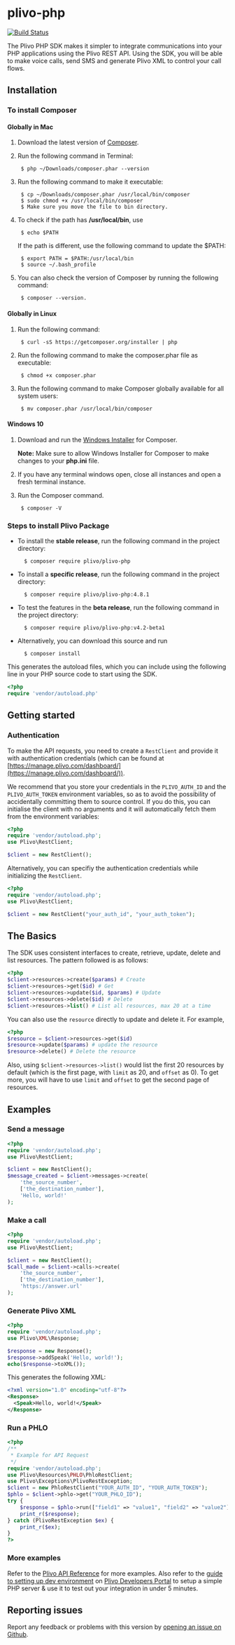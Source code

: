 # plivo-php

[![Build Status](https://travis-ci.org/plivo/plivo-php.svg?branch=master)](https://travis-ci.org/plivo/plivo-php)

The Plivo PHP SDK makes it simpler to integrate communications into your PHP applications using the Plivo REST API. Using the SDK, you will be able to make voice calls, send SMS and generate Plivo XML to control your call flows.

## Installation

### To install Composer
#### Globally in Mac

1. Download the latest version of [Composer](https://getcomposer.org/download/). 
2. Run the following command in Terminal: 
        
        $ php ~/Downloads/composer.phar --version

3. Run the following command to make it executable:
        
        $ cp ~/Downloads/composer.phar /usr/local/bin/composer
        $ sudo chmod +x /usr/local/bin/composer
        $ Make sure you move the file to bin directory.

4. To check if the path has **/usr/local/bin**, use 
        
        $ echo $PATH

   If the path is different, use the following command to update the $PATH:    
            
        $ export PATH = $PATH:/usr/local/bin
        $ source ~/.bash_profile 

4. You can also check the version of Composer by running the following command:
        
        $ composer --version.       

#### Globally in Linux

1. Run the following command:
        
        $ curl -sS https://getcomposer.org/installer | php

2. Run the following command to make the composer.phar file as executable:
        
        $ chmod +x composer.phar

3. Run the following command to make Composer globally available for all system users:
        
        $ mv composer.phar /usr/local/bin/composer

#### Windows 10

1. Download and run the [Windows Installer](https://getcomposer.org/download/) for Composer.

    **Note:** Make sure to allow Windows Installer for Composer to make changes to your **php.ini** file.

2. If you have any terminal windows open, close all instances and open a fresh terminal instance.
3. Run the Composer command.
        
        $ composer -V

### Steps to install Plivo Package

- To install the **stable release**, run the following command in the project directory:
        
        $ composer require plivo/plivo-php

- To install a **specific release**, run the following command in the project directory:
        
        $ composer require plivo/plivo-php:4.8.1

- To test the features in the **beta release**, run the following command in the project directory:
        
        $ composer require plivo/plivo-php:v4.2-beta1

- Alternatively, you can download this source and run
        
        $ composer install

This generates the autoload files, which you can include using the following line in your PHP source code to start using the SDK.

```php
<?php
require 'vendor/autoload.php'
```

## Getting started

### Authentication

To make the API requests, you need to create a `RestClient` and provide it with authentication credentials (which can be found at [https://manage.plivo.com/dashboard/](https://manage.plivo.com/dashboard/)).

We recommend that you store your credentials in the `PLIVO_AUTH_ID` and the `PLIVO_AUTH_TOKEN` environment variables, so as to avoid the possibility of accidentally committing them to source control. If you do this, you can initialise the client with no arguments and it will automatically fetch them from the environment variables:

```php
<?php
require 'vendor/autoload.php';
use Plivo\RestClient;

$client = new RestClient();
```

Alternatively, you can specifiy the authentication credentials while initializing the `RestClient`.

```php
<?php
require 'vendor/autoload.php';
use Plivo\RestClient;

$client = new RestClient("your_auth_id", "your_auth_token");
```

## The Basics
The SDK uses consistent interfaces to create, retrieve, update, delete and list resources. The pattern followed is as follows:

```php
<?php
$client->resources->create($params) # Create
$client->resources->get($id) # Get
$client->resources->update($id, $params) # Update
$client->resources->delete($id) # Delete
$client->resources->list() # List all resources, max 20 at a time
```

You can also use the `resource` directly to update and delete it. For example,

```php
<?php
$resource = $client->resources->get($id)
$resource->update($params) # update the resource
$resource->delete() # Delete the resource
```

Also, using `$client->resources->list()` would list the first 20 resources by default (which is the first page, with `limit` as 20, and `offset` as 0). To get more, you will have to use `limit` and `offset` to get the second page of resources.

## Examples

### Send a message

```php
<?php
require 'vendor/autoload.php';
use Plivo\RestClient;

$client = new RestClient();
$message_created = $client->messages->create(
    'the_source_number',
    ['the_destination_number'],
    'Hello, world!'
);
```

### Make a call

```php
<?php
require 'vendor/autoload.php';
use Plivo\RestClient;

$client = new RestClient();
$call_made = $client->calls->create(
    'the_source_number',
    ['the_destination_number'],
    'https://answer.url'
);
```

### Generate Plivo XML

```php
<?php
require 'vendor/autoload.php';
use Plivo\XML\Response;

$response = new Response();
$response->addSpeak('Hello, world!');
echo($response->toXML());
```

This generates the following XML:

```xml
<?xml version="1.0" encoding="utf-8"?>
<Response>
  <Speak>Hello, world!</Speak>
</Response>
```

### Run a PHLO

```php
<?php
/**
 * Example for API Request
 */
require 'vendor/autoload.php';
use Plivo\Resources\PHLO\PhloRestClient;
use Plivo\Exceptions\PlivoRestException;
$client = new PhloRestClient("YOUR_AUTH_ID", "YOUR_AUTH_TOKEN");
$phlo = $client->phlo->get("YOUR_PHLO_ID");
try {
    $response = $phlo->run(["field1" => "value1", "field2" => "value2"]); // These are the fields entered in the PHLO console
    print_r($response);
} catch (PlivoRestException $ex) {
    print_r($ex);
}
?>
```

### More examples
Refer to the [Plivo API Reference](https://api-reference.plivo.com/latest/php/introduction/overview) for more examples. Also refer to the [guide to setting up dev environment](https://developers.plivo.com/getting-started/setting-up-dev-environment/) on [Plivo Developers Portal](https://developers.plivo.com) to setup a simple PHP server & use it to test out your integration in under 5 minutes.

## Reporting issues
Report any feedback or problems with this version by [opening an issue on Github](https://github.com/plivo/plivo-php/issues).
